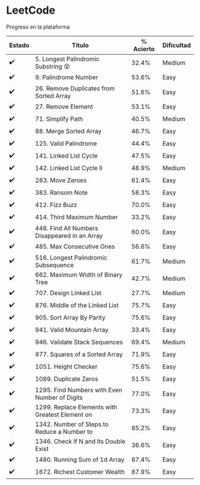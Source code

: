 # LeetCode

Progreso en la plataforma

Estado             | Título                                          | % Acierto | Dificultad
-------------------|-------------------------------------------------|-----------|-----------
:heavy_check_mark: | 5. Longest Palindromic Substring :dizzy_face:| 32.4%     | Medium
:heavy_check_mark: | 9. Palindrome Number                            | 53.6%     | Easy
:heavy_check_mark: | 26. Remove Duplicates from Sorted Array         | 51.6%     | Easy
:heavy_check_mark: | 27. Remove Element                              | 53.1%     | Easy
:heavy_check_mark: | 71. Simplify Path                               | 40.5%     | Medium
:heavy_check_mark: | 88. Merge Sorted Array                          | 46.7%     | Easy
:heavy_check_mark: | 125. Valid Palindrome                           | 44.4%     | Easy
:heavy_check_mark: | 141. Linked List Cycle                          | 47.5%     | Easy
:heavy_check_mark: | 142. Linked List Cycle II                       | 48.9%     | Medium
:heavy_check_mark: | 283. Move Zeroes                                | 61.4%     | Easy
:heavy_check_mark: | 383. Ransom Note                                | 58.3%     | Easy
:heavy_check_mark: | 412. Fizz Buzz                                  | 70.0%     | Easy
:heavy_check_mark: | 414. Third Maximum Number                       | 33.2%     | Easy
:heavy_check_mark: | 448. Find All Numbers Disappeared in an Array   | 60.0%     | Easy
:heavy_check_mark: | 485. Max Consecutive Ones                       | 56.6%     | Easy
:heavy_check_mark: | 516. Longest Palindromic Subsequence            | 61.7%     | Medium
:heavy_check_mark: | 662. Maximum Width of Binary Tree               | 42.7%     | Medium
:heavy_check_mark: | 707. Design Linked List                         | 27.7%     | Medium
:heavy_check_mark: | 876. Middle of the Linked List                  | 75.7%     | Easy
:heavy_check_mark: | 905. Sort Array By Parity                       | 75.6%     | Easy
:heavy_check_mark: | 941. Valid Mountain Array                       | 33.4%     | Easy
:heavy_check_mark: | 946. Validate Stack Sequences                   | 69.4%     | Medium
:heavy_check_mark: | 977. Squares of a Sorted Array                  | 71.9%     | Easy
:heavy_check_mark: | 1051. Height Checker                            | 75.6%     | Easy
:heavy_check_mark: | 1089. Duplicate Zeros                           | 51.5%     | Easy
:heavy_check_mark: | 1295. Find Numbers with Even Number of Digits   | 77.0%     | Easy
:heavy_check_mark: | 1299. Replace Elements with Greatest Element on | 73.3%     | Easy
:heavy_check_mark: | 1342. Number of Steps to Reduce a Number to     | 85.2%     | Easy
:heavy_check_mark: | 1346. Check If N and Its Double Exist           | 36.6%     | Easy
:heavy_check_mark: | 1480. Running Sum of 1d Array                   | 87.4%     | Easy
:heavy_check_mark: | 1672. Richest Customer Wealth                   | 87.9%     | Easy
